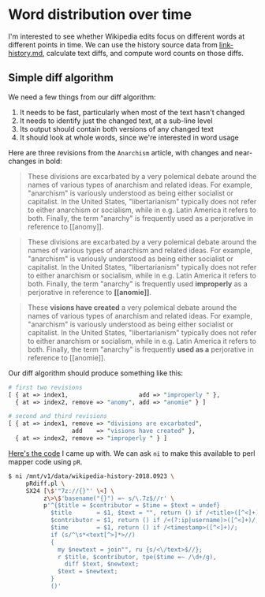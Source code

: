 # Word distribution over time
I'm interested to see whether Wikipedia edits focus on different words at
different points in time. We can use the history source data from
[link-history.md](link-history.md), calculate text diffs, and compute word
counts on those diffs.

## Simple diff algorithm
We need a few things from our diff algorithm:

1. It needs to be fast, particularly when most of the text hasn't changed
2. It needs to identify just the changed text, at a sub-line level
3. Its output should contain both versions of any changed text
4. It should look at whole words, since we're interested in word usage

Here are three revisions from the `Anarchism` article, with changes and
near-changes in bold:

> These divisions are excarbated by a very polemical debate around the names of
> various types of anarchism and related ideas.  For example,
> &quot;anarchism&quot; is variously understood as being either socialist or
> capitalist.  In the United States, &quot;libertarianism&quot; typically does
> not refer to either anarchism or socialism, while in e.g. Latin America it
> refers to both.  Finally, the term &quot;anarchy&quot; is frequently used as a
> perjorative in reference to [[anomy]].

> These divisions are excarbated by a very polemical debate around the names of
> various types of anarchism and related ideas.  For example,
> &quot;anarchism&quot; is variously understood as being either socialist or
> capitalist.  In the United States, &quot;libertarianism&quot; typically does
> not refer to either anarchism or socialism, while in e.g. Latin America it
> refers to both.  Finally, the term &quot;anarchy&quot; is frequently used
> **improperly** as a perjorative in reference to **[[anomie]]**.

> These **visions have created** a very polemical debate around the names of
> various types of anarchism and related ideas.  For example,
> &quot;anarchism&quot; is variously understood as being either socialist or
> capitalist.  In the United States, &quot;libertarianism&quot; typically does
> not refer to either anarchism or socialism, while in e.g. Latin America it
> refers to both. Finally, the term &quot;anarchy&quot; is frequently **used as
> a** perjorative in reference to [[anomie]].

Our diff algorithm should produce something like this:

```pl
# first two revisions
[ { at => index1,                    add => "improperly " },
  { at => index2, remove => "anomy", add => "anomie" } ]

# second and third revisions
[ { at => index1, remove => "divisions are excarbated",
                  add    => "visions have created" },
  { at => index2, remove => "improperly " } ]
```

[Here's the code](diff.pl) I came up with. We can ask `ni` to make this
available to perl mapper code using `pR`.

```sh
$ ni /mnt/v1/data/wikipedia-history-2018.0923 \
     pRdiff.pl \
     SX24 [\$'"7z://{}"' \<] \
          z\>\$'basename("{}") =~ s/\.7z$//r' \
          p'^{$title = $contributor = $time = $text = undef}
            $title       = $1, $text = "", return () if /<title>([^<]+)/;
            $contributor = $1, return () if /<(?:ip|username)>([^<]+)/;
            $time        = $1, return () if /<timestamp>([^<]+)/;
            if (s/^\s*<text[^>]*>//)
            {
              my $newtext = join"", ru {s/<\/text>$//};
              r $title, $contributor, tpe($time =~ /\d+/g),
                diff $text, $newtext;
              $text = $newtext;
            }
            ()'
```
